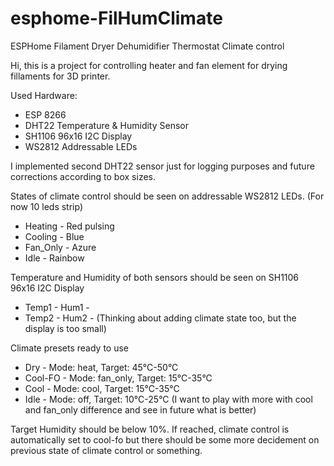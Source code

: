 # esphome-FilHumClimate
ESPHome Filament Dryer Dehumidifier Thermostat Climate control

Hi, this is a project for controlling heater and fan element for drying fillaments for 3D printer. 

Used Hardware:
- ESP 8266
- DHT22 Temperature & Humidity Sensor
- SH1106 96x16 I2C Display
- WS2812 Addressable LEDs

I implemented second DHT22 sensor just for logging purposes and future corrections according to box sizes.

States of climate control should be seen on addressable WS2812 LEDs. (For now 10 leds strip)
- Heating - Red pulsing
- Cooling - Blue
- Fan_Only - Azure
- Idle - Rainbow

Temperature and Humidity of both sensors should be seen on SH1106 96x16 I2C Display
- Temp1 - Hum1 -
- Temp2 - Hum2 -
(Thinking about adding climate state too, but the display is too small)

Climate presets ready to use
- Dry - Mode: heat, Target: 45°C-50°C
- Cool-FO - Mode: fan_only, Target: 15°C-35°C
- Cool - Mode: cool, Target: 15°C-35°C
- Idle - Mode: off, Target: 10°C-25°C
(I want to play with more with cool and fan_only difference and see in future what is better)

Target Humidity should be below 10%.
If reached, climate control is automatically set to cool-fo but there should be some more decidement on previous state of climate control or something.
